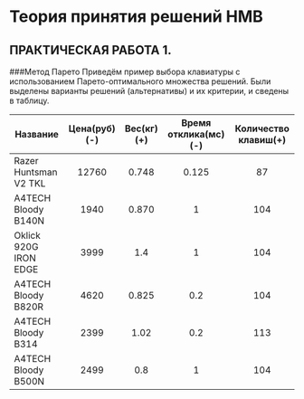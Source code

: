 Теория принятия решений НМВ
===========================
ПРАКТИЧЕСКАЯ РАБОТА 1.
----------------------
###Метод Парето
Приведём пример выбора клавиатуры с использованием Парето-оптимального множества решений.
Были выделены варианты решений (альтернативы) и их критерии, и сведены в таблицу.

| Название | Цена(руб)(-) | Вес(кг)(+) | Время отклика(мс)(-) | Количество клавиш(+) |
|----------|:------------:|:----------:|:--------------------:|:--------------------:|
| Razer Huntsman V2 TKL | 12760 | 0.748 | 0.125 | 87 |
| A4TECH Bloody B140N | 1940 | 0.870 | 1 | 104 |
| Oklick 920G IRON EDGE | 3999 | 1.4 | 1 | 104 |
| A4TECH Bloody B820R | 4620 | 0.825 | 0.2 | 104 |
| A4TECH Bloody B314 | 2399 | 1.02 | 0.2 | 113 |
| A4TECH Bloody B500N | 2499 | 0.8 | 1 | 104 |